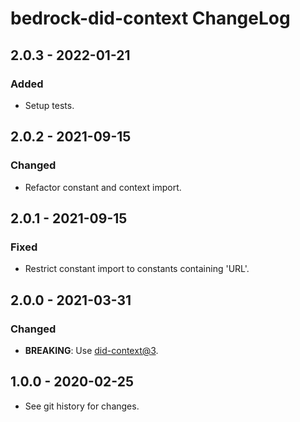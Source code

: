 # bedrock-did-context ChangeLog

## 2.0.3 - 2022-01-21

### Added
- Setup tests.

## 2.0.2 - 2021-09-15

### Changed
- Refactor constant and context import.

## 2.0.1 - 2021-09-15

### Fixed
- Restrict constant import to constants containing 'URL'.

## 2.0.0 - 2021-03-31

### Changed
- **BREAKING**: Use [did-context@3](https://github.com/digitalbazaar/did-context/blob/main/CHANGELOG.md#300---2021-03-30).

## 1.0.0 - 2020-02-25

- See git history for changes.
